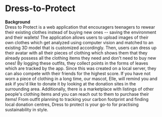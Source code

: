 # Dress-to-Protect

**Background** <br /> 
Dress to Protect is a web application that encouragers teenagers to rewear their existing clothes instead of buying new ones -- saving the environment and their wallets! The application allows users to upload images of their own clothes which get analyzed using computer vision and matched to an existing 3D model that is customized accordingly. Then, users can dress up their avatar with all their pieces of clothing which shows them that they already possess all the clothing items they need and don't need to buy new ones! By logging these outfits, they collect points in the forms of leaves which are tracked by the app. Since this was created on a local server, they can also compete with their friends for the highest score. If you have not worn a piece of clothing in a long time, our mascot, Elle, will remind you and ask if you'd like to donate it by looking at the donation sites in the surrounding area. Additionally, there is a marketplace with listings of other people's clothing items and you can reach out to them to purchase their items! From outfit planning to tracking your carbon footprint and finding local donation centres, Dress to protect is your go-to for practising sustainability in style. 
